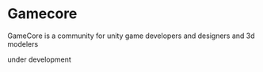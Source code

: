 # Gamecore

GameCore is a community for unity game developers and designers and 3d modelers

under development
